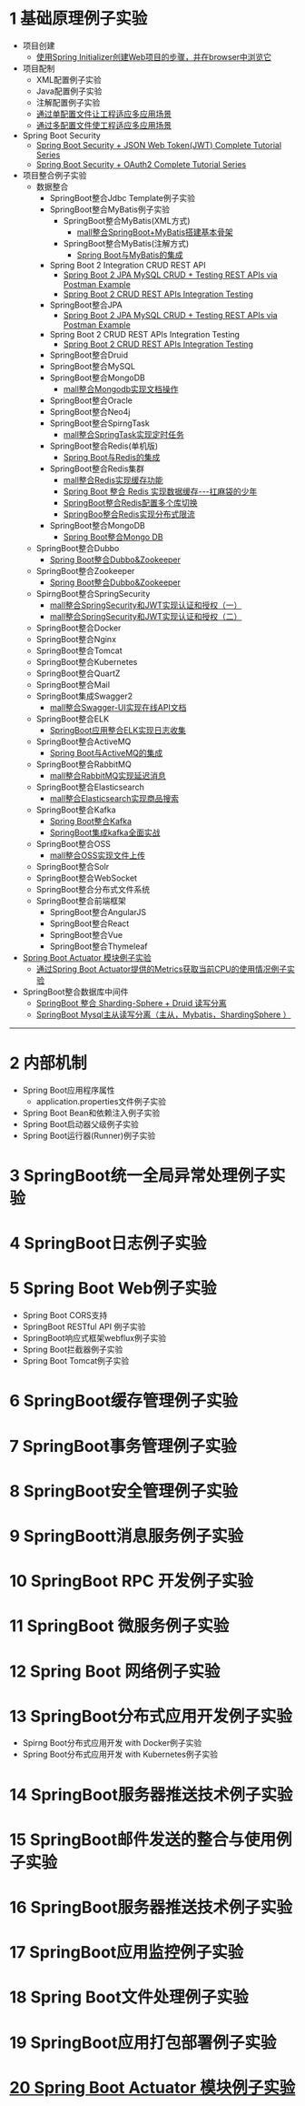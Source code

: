 
# 1 基础原理例子实验

* 项目创建
  * [使用Spring Initializer创建Web项目的步骤，并在browser中浏览它](https://www.yiibai.com/spring-boot/spring_boot_bootstrapping.html)
* 项目配制
  * XML配置例子实验
  * Java配置例子实验 
  * 注解配置例子实验
  * [通过单配置文件让工程适应多应用场景](https://weread.qq.com/web/reader/f6732e8071dbddd6f674178kc20321001cc20ad4d76f5ae)
  * [通过多配置文件使工程适应多应用场景](https://weread.qq.com/web/reader/f6732e8071dbddd6f674178kc51323901dc51ce410c121b)
* Spring Boot Security
  * [Spring Boot Security + JSON Web Token(JWT) Complete Tutorial Series](https://www.javainuse.com/webseries/spring-security-jwt)
  * [Spring Boot Security + OAuth2 Complete Tutorial Series](https://www.javainuse.com/webseries/spring-security-oauth) 
* 项目整合例子实验
  * 数据整合 
    * SpringBoot整合Jdbc Template例子实验 
    * SpringBoot整合MyBatis例子实验
      * SpringBoot整合MyBatis(XML方式)
        * [mall整合SpringBoot+MyBatis搭建基本骨架](http://www.macrozheng.com/#/architect/mall_arch_01) 
      * SpringBoot整合MyBatis(注解方式)
        * [Spring Boot与MyBatis的集成](https://weread.qq.com/web/reader/69532da0717d3026695636ek70e32fb021170efdf2eca12)
    * Spring Boot 2 Integration CRUD REST API
      * [Spring Boot 2 JPA MySQL CRUD + Testing REST APIs via Postman  Example](https://www.javaguides.net/2018/09/spring-boot-2-jpa-mysql-crud-example.html)
      * [Spring Boot 2 CRUD REST APIs Integration Testing](https://www.javaguides.net/2018/09/spring-boot-2-rest-apis-integration-testing.html)     
    * SpringBoot整合JPA
      *  [Spring Boot 2 JPA MySQL CRUD + Testing REST APIs via Postman  Example](https://www.javaguides.net/2018/09/spring-boot-2-jpa-mysql-crud-example.html)
    * Spring Boot 2 CRUD REST APIs Integration Testing
      * [Spring Boot 2 CRUD REST APIs Integration Testing](https://www.javaguides.net/2018/09/spring-boot-2-rest-apis-integration-testing.html)     
    * SpringBoot整合Druid
    * SpringBoot整合MySQL
    * SpringBoot整合MongoDB
      * [mall整合Mongodb实现文档操作](http://www.macrozheng.com/#/architect/mall_arch_08) 
    * SpringBoot整合Oracle
    * SpringBoot整合Neo4j
    * SpringBoot整合SpirngTask
      * [mall整合SpringTask实现定时任务](http://www.macrozheng.com/#/architect/mall_arch_06) 
    * SpringBoot整合Redis(单机版)
      * [Spring Boot与Redis的集成](https://weread.qq.com/web/reader/69532da0717d3026695636ek6f4322302126f4922f45dec)
    * SpringBoot整合Redis集群
      * [mall整合Redis实现缓存功能](http://www.macrozheng.com/#/architect/mall_arch_03)
      * [Spring Boot 整合 Redis 实现数据缓存---扛麻袋的少年](https://blog.csdn.net/lzb348110175/article/details/105386036#comments_19828036) 
      * [SpringBoot整合Redis配置多个库切换](https://www.jianshu.com/p/b3fcbef4d707)
      * [SpringBoo整合Redis实现分布式限流](https://www.jianshu.com/p/9858cd75252d) 
    * SpringBoot整合MongoDB
      * [Spring Boot整合Mongo DB](https://mrbird.cc/Spring-Boot-Mongo-DB-CRUD.html)    
  * SpringBoot整合Dubbo
    * [Spring Boot整合Dubbo&Zookeeper](https://mrbird.cc/Spring-Boot-Dubbo-Zookeeper.html) 
  * SpringBoot整合Zookeeper
    * [Spring Boot整合Dubbo&Zookeeper](https://mrbird.cc/Spring-Boot-Dubbo-Zookeeper.html) 
  * SpirngBoot整合SpringSecurity
    * [mall整合SpringSecurity和JWT实现认证和授权（一）](http://www.macrozheng.com/#/architect/mall_arch_04) 
    * [mall整合SpringSecurity和JWT实现认证和授权（二）](http://www.macrozheng.com/#/architect/mall_arch_05)
  * SpringBoot整合Docker
  * SpringBoot整合Nginx
  * SpringBoot整合Tomcat
  * SpringBoot整合Kubernetes
  * SpringBoot整合QuartZ
  * SpringBoot整合Mail
  * SpringBoot集成Swagger2
    * [mall整合Swagger-UI实现在线API文档](http://www.macrozheng.com/#/architect/mall_arch_02) 
  * SpringBoot整合ELK
    * [SpringBoot应用整合ELK实现日志收集](http://www.macrozheng.com/#/technology/mall_tiny_elk) 
  * SpringBoot整合ActiveMQ
    * [Spring Boot与ActiveMQ的集成](https://weread.qq.com/web/reader/69532da0717d3026695636ek1f032c402131f0e3dad99f3) 
  * SpringBoot整合RabbitMQ
    * [mall整合RabbitMQ实现延迟消息](http://www.macrozheng.com/#/architect/mall_arch_09) 
  * SpringBoot整合Elasticsearch
    * [mall整合Elasticsearch实现商品搜索](http://www.macrozheng.com/#/architect/mall_arch_07) 
  * SpringBoot整合Kafka
    * [Spring Boot整合Kafka](https://mrbird.cc/Spring-Boot-Kafka.html) 
    * [SpringBoot集成kafka全面实战](https://www.jianshu.com/p/b30cbeb400a1)
  * SpringBoot整合OSS
    * [mall整合OSS实现文件上传](http://www.macrozheng.com/#/architect/mall_arch_10) 
  * SpringBoot整合Solr
  * SpringBoot整合WebSocket
  * SpringBoot整合分布式文件系统 
  * SpringBoot整合前端框架
    * SpringBoot整合AngularJS
    * SpringBoot整合React
    * SpringBoot整合Vue
    * SpringBoot整合Thymeleaf
* [Spring Boot Actuator 模块例子实验](https://segmentfault.com/a/1190000021611510)
  * [通过Spring Boot Actuator提供的Metrics获取当前CPU的使用情况例子实验 ](https://weread.qq.com/web/reader/71d32370716443e271df020k7f632b502707f6ffaa6bf2e)
* SpringBoot整合数据库中间件 
  * [SpringBoot 整合 Sharding-Sphere + Druid 读写分离](https://codeleading.com/article/79463528550/)
  * [SpringBoot Mysql主从读写分离（主从，Mybatis，ShardingSphere ）](https://codeleading.com/article/45745225007/)

---

# 2 内部机制
  * Spring Boot应用程序属性
    * application.properties文件例子实验
  * Spring Boot Bean和依赖注入例子实验
  * Spring Boot启动器父级例子实验
  * Spring Boot运行器(Runner)例子实验
# 3 SpringBoot统一全局异常处理例子实验
# 4 SpringBoot日志例子实验
# 5 Spring Boot Web例子实验
  * Spring Boot CORS支持
  * SpringBoot RESTful API 例子实验
  * SpringBoot响应式框架webflux例子实验
  * Spring Boot拦截器例子实验
  * Spring Boot Tomcat例子实验
# 6 SpringBoot缓存管理例子实验
# 7 SpringBoot事务管理例子实验
# 8 SpringBoot安全管理例子实验
# 9 SpringBoott消息服务例子实验
# 10 SpringBoot RPC 开发例子实验
# 11 SpringBoot 微服务例子实验
# 12 Spring Boot 网络例子实验
# 13 SpringBoot分布式应用开发例子实验
   * Spirng Boot分布式应用开发 with Docker例子实验
   * Spring Boot分布式应用开发 with Kubernetes例子实验
# 14 SpringBoot服务器推送技术例子实验
# 15 SpringBoot邮件发送的整合与使用例子实验
# 16 SpringBoot服务器推送技术例子实验
# 17 SpringBoot应用监控例子实验
# 18 Spring Boot文件处理例子实验
# 19 SpringBoot应用打包部署例子实验
# [20 Spring Boot Actuator 模块例子实验](https://segmentfault.com/a/1190000021611510)






